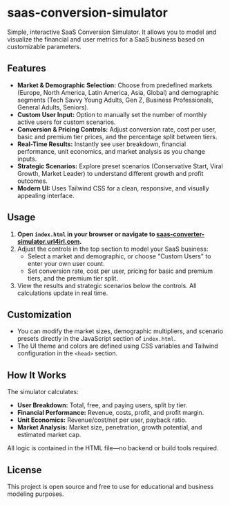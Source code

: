 # saas-conversion-simulator

Simple, interactive SaaS Conversion Simulator. It allows you to model and visualize the financial and user metrics for a SaaS business based on customizable parameters.

## Features

- **Market & Demographic Selection:** Choose from predefined markets (Europe, North America, Latin America, Asia, Global) and demographic segments (Tech Savvy Young Adults, Gen Z, Business Professionals, General Adults, Seniors).
- **Custom User Input:** Option to manually set the number of monthly active users for custom scenarios.
- **Conversion & Pricing Controls:** Adjust conversion rate, cost per user, basic and premium tier prices, and the percentage split between tiers.
- **Real-Time Results:** Instantly see user breakdown, financial performance, unit economics, and market analysis as you change inputs.
- **Strategic Scenarios:** Explore preset scenarios (Conservative Start, Viral Growth, Market Leader) to understand different growth and profit outcomes.
- **Modern UI:** Uses Tailwind CSS for a clean, responsive, and visually appealing interface.

## Usage

1. **Open `index.html` in your browser or navigate to [saas-converter-simulator.url4irl.com](https://saas-converter-simulator.url4irl.com).**
2. Adjust the controls in the top section to model your SaaS business:
	- Select a market and demographic, or choose "Custom Users" to enter your own user count.
	- Set conversion rate, cost per user, pricing for basic and premium tiers, and the premium tier split.
3. View the results and strategic scenarios below the controls. All calculations update in real time.

## Customization

- You can modify the market sizes, demographic multipliers, and scenario presets directly in the JavaScript section of `index.html`.
- The UI theme and colors are defined using CSS variables and Tailwind configuration in the `<head>` section.

## How It Works

The simulator calculates:

- **User Breakdown:** Total, free, and paying users, split by tier.
- **Financial Performance:** Revenue, costs, profit, and profit margin.
- **Unit Economics:** Revenue/cost/net per user, payback ratio.
- **Market Analysis:** Market size, penetration, growth potential, and estimated market cap.

All logic is contained in the HTML file—no backend or build tools required.

## License

This project is open source and free to use for educational and business modeling purposes.
